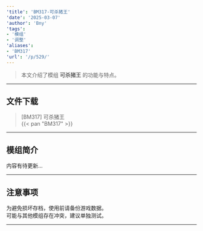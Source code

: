 ```yaml
---
'title': 'BM317-可杀猪王'
'date': '2025-03-07'
'author': 'Bny'
'tags':
- '模组'
- '调整'
'aliases':
- 'BM317'
'url': '/p/529/'
---
```


> 本文介绍了模组 **可杀猪王** 的功能与特点。

---

## 文件下载

> [BM317] 可杀猪王  
{{< pan "BM317" >}}  

---

## 模组简介

>  
内容有待更新...  

---

## 注意事项

>  
为避免损坏存档，使用前请备份游戏数据。  
可能与其他模组存在冲突，建议单独测试。  

---

